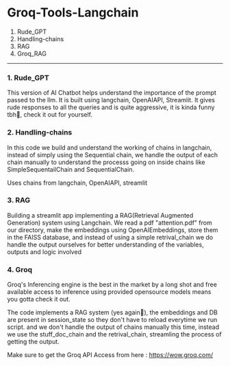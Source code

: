 # Groq-Tools-Langchain

1. Rude_GPT
2. Handling-chains
3. RAG
4. Groq_RAG
---------------------------------

### 1. Rude_GPT
This version of AI Chatbot helps understand the importance of the prompt passed to the llm. It is built using langchain, OpenAIAPI, Streamlit. It gives rude responses to all the queries and is quite aggressive, it is kinda funny tbh🙂, check it out for yourself. 

### 2. Handling-chains
In this code we build and understand the working of chains in langchain, instead of simply using the Sequential chain, we handle the output of each chain manually to understand the processs going on inside chains like SimpleSequentailChain and SequentialChain.

Uses chains from langchain, OpenAIAPI, streamlit

### 3. RAG
Building a streamlit app implementing a RAG(Retrieval Augmented Generation) system using Langchain. We read a pdf "attention.pdf" from our directory, make the embeddings using OpenAIEmbeddings, store them in the FAISS database, and instead of using a simple retrival_chain we do handle the output ourselves for better understanding of the variables, outputs and logic involved

### 4. Groq
Groq's Inferencing engine is the best in the market by a long shot and free available access to inference using provided opensource models means you gotta check it out.

The code implements a RAG system (yes again🙂), the embeddings and DB are present in session_state so they don't have to reload everytime we run script. and we don't handle the output of chains manually this time, instead we use the stuff_doc_chain and the retrival_chain, streamling the process of getting the output.

Make sure to get the Groq API Access from here :
https://wow.groq.com/
